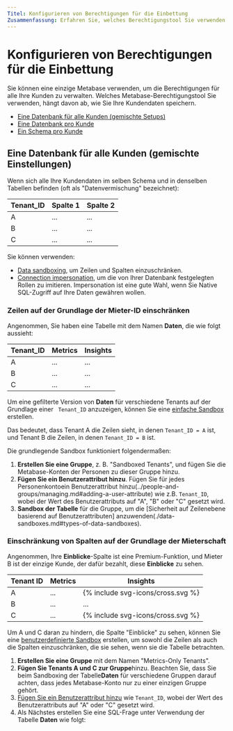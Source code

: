 ```yaml
---
Titel: Konfigurieren von Berechtigungen für die Einbettung
Zusammenfassung: Erfahren Sie, welches Berechtigungstool Sie verwenden sollten, je nachdem, ob sich Ihre Kundendaten in einer Datenbank befinden oder über mehrere Datenbanken verteilt sind.
---
```



# Konfigurieren von Berechtigungen für die Einbettung


Sie können eine einzige Metabase verwenden, um die Berechtigungen für alle Ihre Kunden zu verwalten. Welches Metabase-Berechtigungstool Sie verwenden, hängt davon ab, wie Sie Ihre Kundendaten speichern.


- [Eine Datenbank für alle Kunden (gemischte Setups)](#one-database-for-all-customers-commingled-setups)
- [Eine Datenbank pro Kunde](#one-database-per-customer)
- [Ein Schema pro Kunde](#multiple-schemas-one-schema-per-customer)


## Eine Datenbank für alle Kunden (gemischte Einstellungen)


Wenn sich alle Ihre Kundendaten im selben Schema und in denselben Tabellen befinden (oft als "Datenvermischung" bezeichnet):


| Tenant_ID | Spalte 1 | Spalte 2 |
| --------- | -------- | -------- |
| A |... |... |
| B |... |... |
| C |... |... |


Sie können verwenden:


- [Data sandboxing](./data-sandboxes.md), um Zeilen und Spalten einzuschränken.
- [Connection impersonation](./impersonation.md), um die von Ihrer Datenbank festgelegten Rollen zu imitieren. Impersonation ist eine gute Wahl, wenn Sie Native SQL-Zugriff auf Ihre Daten gewähren wollen.


### Zeilen auf der Grundlage der Mieter-ID einschränken


Angenommen, Sie haben eine Tabelle mit dem Namen **Daten**, die wie folgt aussieht:


| Tenant_ID | Metrics | Insights |
| --------- | ------- | -------- |
| A |... |... |
| B |... |... |
| C |... |... |


Um eine gefilterte Version von **Daten** für verschiedene Tenants auf der Grundlage einer ` Tenant_ID` anzuzeigen, können Sie eine [einfache Sandbox](./data-sandboxes.md#types-of-data-sandboxes) erstellen.


Das bedeutet, dass Tenant A die Zeilen sieht, in denen `Tenant_ID = A` ist, und Tenant B die Zeilen, in denen `Tenant_ID = B` ist.


Die grundlegende Sandbox funktioniert folgendermaßen:


1. **Erstellen Sie eine Gruppe**, z. B. "Sandboxed Tenants", und fügen Sie die Metabase-Konten der Personen zu dieser Gruppe hinzu.
2. **Fügen Sie ein Benutzerattribut hinzu**. Fügen Sie für jedes Personenkontoein Benutzerattribut hinzu(../people-and-groups/managing.md#adding-a-user-attribute) wie z.B. `Tenant_ID`, wobei der Wert des Benutzerattributs auf "A", "B" oder "C" gesetzt wird.
3. **Sandbox der Tabelle** für die Gruppe, um die [Sicherheit auf Zeilenebene basierend auf Benutzerattributen] anzuwenden(./data-sandboxes.md#types-of-data-sandboxes).


### Einschränkung von Spalten auf der Grundlage der Mieterschaft


Angenommen, Ihre **Einblicke**-Spalte ist eine Premium-Funktion, und Mieter B ist der einzige Kunde, der dafür bezahlt, diese **Einblicke** zu sehen.


| Tenant ID | Metrics | Insights |
| --------- | ------- | --------------------------------- |
| A |... | {% include svg-icons/cross.svg %} |
| B |... |... |
| C |... | {% include svg-icons/cross.svg %} |


Um A und C daran zu hindern, die Spalte "Einblicke" zu sehen, können Sie eine [benutzerdefinierte Sandbox](./data-sandboxes.md#types-of-data-sandboxes) erstellen, um sowohl die Zeilen als auch die Spalten einzuschränken, die sie sehen, wenn sie die Tabelle betrachten.


1. **Erstellen Sie eine Gruppe** mit dem Namen "Metrics-Only Tenants".
2. **Fügen Sie Tenants A und C zur Gruppe**hinzu. Beachten Sie, dass Sie beim Sandboxing der Tabelle**Daten** für verschiedene Gruppen darauf achten, dass jedes Metabase-Konto nur zu einer einzigen Gruppe gehört.
3. [Fügen Sie ein Benutzerattribut hinzu](../people-and-groups/managing.md#adding-a-user-attribute) wie `Tenant_ID`, wobei der Wert des Benutzerattributs auf "A" oder "C" gesetzt wird.
4. Als Nächstes erstellen Sie eine SQL-Frage unter Verwendung der Tabelle **Daten** wie folgt:
